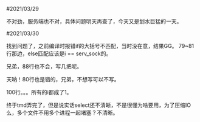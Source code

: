 #2021/03/29

不对劲，服务端也不对，具体问题明天再查了，今天又是划水巨猛的一天。

#2021/03/30

找到问题了，之前编译时报错if的大括号不匹配，当时没在意，结果GG。
79~81行那边，else匹配应该是i == serv_sock的。

兄弟，88行也不会，写几把呢。

天呐！80行也是错的，兄弟，不想写可以不写。

100行。。。所有的i都成了1。

终于tmd弄完了，但是说实话select还不清晰，不是很懂为啥要用，为了压缩IO么，多个文件不用多个进程一起堵塞？不清晰。